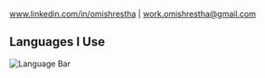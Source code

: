 www.linkedin.com/in/omishrestha | work.omishrestha@gmail.com

## Languages I Use

![Language Bar](https://raw.githubusercontent.com/OmiShrestha/OmiShrestha/main/language-bar.svg)

